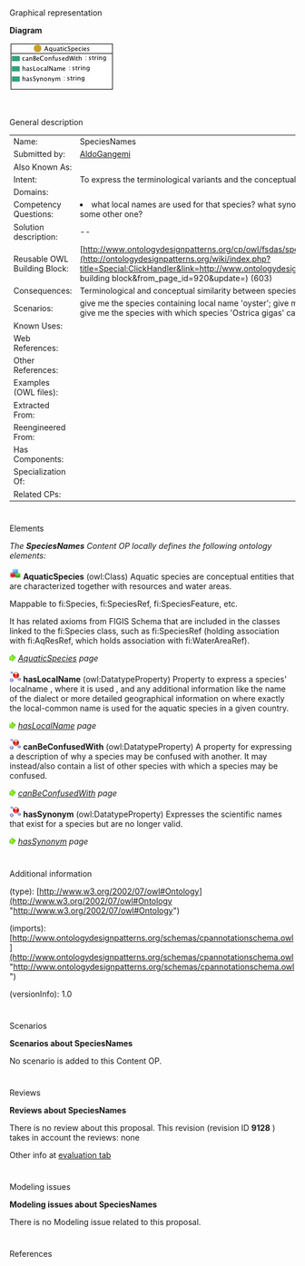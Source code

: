 # 

 Graphical representation



__Diagram__ 





[![Image:Speciesnames.jpg](public/images/3/32/Speciesnames.jpg)](../Image/Speciesnames.jpg "Image:Speciesnames.jpg")





# 

 General description




|  |  |
| --- | --- |
|  Name:  |  SpeciesNames  |
|  Submitted by:  | [AldoGangemi](../User/AldoGangemi "User:AldoGangemi")  |
|  Also Known As:  |  |
|  Intent:  |  To express the terminological variants and the conceptual similarity that can be sources of confusion between species.  |
|  Domains:  |  |
|  Competency Questions:  | <li>       what local names are used for that species? what synonyms exist for that species? can that species be confused with some other one?      </li> |
|  Solution description:  |  --  |
|  Reusable OWL Building Block:  | [http://www.ontologydesignpatterns.org/cp/owl/fsdas/speciesnames.owl](http://ontologydesignpatterns.org/wiki/index.php?title=Special:ClickHandler&link=http://www.ontologydesignpatterns.org/cp/owl/fsdas/speciesnames.owl&message=OWL building block&from_page_id=920&update=)  (603)  |
|  Consequences:  |  Terminological and conceptual similarity between species can be encoded byusing the three properties in this pattern.  |
|  Scenarios:  |  give me the species containing local name 'oyster'; give me the synonyms and localnames for species 'Ostrica gigas'; give me the species with which species 'Ostrica gigas' can be confused  |
|  Known Uses:  |  |
|  Web References:  |  |
|  Other References:  |  |
|  Examples (OWL files):  |  |
|  Extracted From:  |  |
|  Reengineered From:  |  |
|  Has Components:  |  |
|  Specialization Of:  |  |
|  Related CPs:  |  |



  





# 

 Elements



_The
 __SpeciesNames__ 
 Content OP locally defines the following ontology elements:_ 





[![Class](public/images/thumb/2/27/Class.gif/20px-Class.gif)](../Image/Class.gif "Class")
__AquaticSpecies__ 
 (owl:Class) Aquatic species are conceptual entities that are characterized together with resources and water areas.
 
 Mappable to fi:Species, fi:SpeciesRef, fi:SpeciesFeature, etc.
 



 It has related axioms from FIGIS Schema that are included in the classes linked to the fi:Species class, such as fi:SpeciesRef (holding association with fi:AqResRef, which holds association with fi:WaterAreaRef).
 



[![](public/images/thumb/8/87/ArrowRight.gif/11px-ArrowRight.gif)](../Image/ArrowRight.gif "ArrowRight.gif")
_[AquaticSpecies](../Submissions/SpeciesNames/AquaticSpecies "Submissions:SpeciesNames/AquaticSpecies") 
 page_ 



[![DatatypeProperty](public/images/thumb/a/a5/DatatypeProperty.gif/20px-DatatypeProperty.gif)](../Image/DatatypeProperty.gif "DatatypeProperty")
__hasLocalName__ 
 (owl:DatatypeProperty) Property to express a species' localname , where it is used , and any additional information like the name of the dialect or more detailed geographical information on where exactly the local-common name is used for the aquatic species in a given country.
 
[![](public/images/thumb/8/87/ArrowRight.gif/11px-ArrowRight.gif)](../Image/ArrowRight.gif "ArrowRight.gif")
_[hasLocalName](../Submissions/SpeciesNames/hasLocalName "Submissions:SpeciesNames/hasLocalName") 
 page_ 



[![DatatypeProperty](public/images/thumb/a/a5/DatatypeProperty.gif/20px-DatatypeProperty.gif)](../Image/DatatypeProperty.gif "DatatypeProperty")
__canBeConfusedWith__ 
 (owl:DatatypeProperty) A property for expressing a description of why a species may be confused with another. It may instead/also contain a list of other species with which a species may be confused.
 
[![](public/images/thumb/8/87/ArrowRight.gif/11px-ArrowRight.gif)](../Image/ArrowRight.gif "ArrowRight.gif")
_[canBeConfusedWith](../Submissions/SpeciesNames/canBeConfusedWith "Submissions:SpeciesNames/canBeConfusedWith") 
 page_ 



[![DatatypeProperty](public/images/thumb/a/a5/DatatypeProperty.gif/20px-DatatypeProperty.gif)](../Image/DatatypeProperty.gif "DatatypeProperty")
__hasSynonym__ 
 (owl:DatatypeProperty) Expresses the scientific names that exist for a species but are no longer valid.
 
[![](public/images/thumb/8/87/ArrowRight.gif/11px-ArrowRight.gif)](../Image/ArrowRight.gif "ArrowRight.gif")
_[hasSynonym](../Submissions/SpeciesNames/hasSynonym "Submissions:SpeciesNames/hasSynonym") 
 page_ 


# 

 Additional information



 (type):
 [http://www.w3.org/2002/07/owl#Ontology](http://www.w3.org/2002/07/owl#Ontology "http://www.w3.org/2002/07/owl#Ontology") 




 (imports):
 [http://www.ontologydesignpatterns.org/schemas/cpannotationschema.owl](http://www.ontologydesignpatterns.org/schemas/cpannotationschema.owl "http://www.ontologydesignpatterns.org/schemas/cpannotationschema.owl") 




 (versionInfo): 1.0
 



# 

 Scenarios




__Scenarios about SpeciesNames__ 


 No scenario is added to this Content OP.
 




# 

 Reviews




__Reviews about SpeciesNames__ 


 There is no review about this proposal.
This revision (revision ID
 __9128__ 
 ) takes in account the reviews: none
 



 Other info at
 [evaluation tab](http://ontologydesignpatterns.org/wiki/index.php?title=Submissions:SpeciesNames&action=evaluation "http://ontologydesignpatterns.org/wiki/index.php?title=Submissions:SpeciesNames&action=evaluation") 





  





# 

 Modeling issues




__Modeling issues about SpeciesNames__ 


 There is no Modeling issue related to this proposal.
 




  





# 

 References